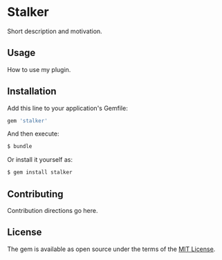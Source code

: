 # Stalker
Short description and motivation.

## Usage
How to use my plugin.

## Installation
Add this line to your application's Gemfile:

```ruby
gem 'stalker'
```

And then execute:
```bash
$ bundle
```

Or install it yourself as:
```bash
$ gem install stalker
```

## Contributing
Contribution directions go here.

## License
The gem is available as open source under the terms of the [MIT License](https://opensource.org/licenses/MIT).
